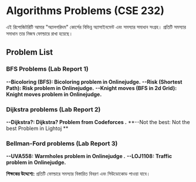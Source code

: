 # Algorithms Problems (CSE 232)

এই রিপোজিটরিটি আমার "অ্যালগরিদম" কোর্সের বিভিন্ন অ্যাসাইনমেন্ট এবং সমস্যার সমাধান সংগ্রহ। প্রতিটি সমস্যার সমাধান তার নিজস্ব ফোল্ডারে রাখা হয়েছে।

## Problem List

### BFS Problems (Lab Report 1)

**--Bicoloring (BFS): Bicoloring problem in Onlinejudge.**
**--Risk (Shortest Path): Risk problem in Onlinejudge.**
**--Knight moves (BFS in 2d Grid): Knight moves problem in Onlinejudge.**

### Dijkstra problems (Lab Report 2)

**--Dijkstra?: Dijkstra? Problem from Codeforces .**
**--Not the best: Not the best Problem in Lightoj **

### Bellman-Ford problems (Lab Report 3)

**--UVA558: Warmholes problem in Onlinejudge .**
**--LOJ1108: Traffic problem in Onlinejudge.**

**শিক্ষকের উদ্দেশ্যে:** প্রতিটি ফোল্ডারে সমস্যার বিস্তারিত বিবরণ এবং সিউডোকোড পাওয়া যাবে।
